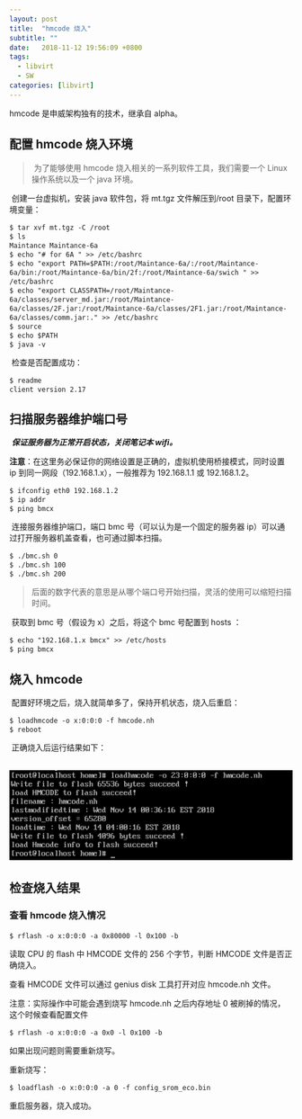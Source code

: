 ```yaml
---
layout: post
title:  "hmcode 烧入"
subtitle: ""
date:   2018-11-12 19:56:09 +0800
tags:
  - libvirt
  - SW
categories: [libvirt]
---
```


 hmcode 是申威架构独有的技术，继承自 alpha。

## 配置 hmcode 烧入环境

> ​	为了能够使用 hmcode 烧入相关的一系列软件工具，我们需要一个 Linux 操作系统以及一个 java 环境。

​	创建一台虚拟机，安装 java 软件包，将 mt.tgz 文件解压到/root 目录下，配置环境变量：

``` shell
$ tar xvf mt.tgz -C /root
$ ls
Maintance Maintance-6a
$ echo "# for 6A " >> /etc/bashrc
$ echo "export PATH=$PATH:/root/Maintance-6a/:/root/Maintance-6a/bin:/root/Maintance-6a/bin/2f:/root/Maintance-6a/swich " >> /etc/bashrc
$ echo "export CLASSPATH=/root/Maintance-6a/classes/server_md.jar:/root/Maintance-6a/classes/2F.jar:/root/Maintance-6a/classes/2F1.jar:/root/Maintance-6a/classes/comm.jar:." >> /etc/bashrc
$ source
$ echo $PATH
$ java -v
```

​	检查是否配置成功：

``` shell
$ readme
client version 2.17
```

## 扫描服务器维护端口号

​	***保证服务器为正常开启状态，关闭笔记本 wifi。***

​	**注意**：在这里务必保证你的网络设置是正确的，虚拟机使用桥接模式，同时设置 ip 到同一网段（192.168.1.x），一般推荐为 192.168.1.1 或 192.168.1.2。

``` shell
$ ifconfig eth0 192.168.1.2
$ ip addr
$ ping bmcx
```

​	连接服务器维护端口，端口 bmc 号（可以认为是一个固定的服务器 ip）可以通过打开服务器机盖查看，也可通过脚本扫描。

``` shell
$ ./bmc.sh 0
$ ./bmc.sh 100
$ ./bmc.sh 200
```

> 后面的数字代表的意思是从哪个端口号开始扫描，灵活的使用可以缩短扫描时间。

​	获取到 bmc 号（假设为 x）之后，将这个 bmc 号配置到 hosts ：

``` shell
$ echo "192.168.1.x bmcx" >> /etc/hosts
$ ping bmcx
```

## 烧入 hmcode

​	配置好环境之后，烧入就简单多了，保持开机状态，烧入后重启：

``` shell
$ loadhmcode -o x:0:0:0 -f hmcode.nh
$ reboot
```

​	正确烧入后运行结果如下：

​             ![hmcode烧入结果](/pictures/hmcode-1.png) 

## 检查烧入结果

###  查看 hmcode 烧入情况

```shell
$ rflash -o x:0:0:0 -a 0x80000 -l 0x100 -b
```

读取 CPU 的 flash 中 HMCODE 文件的 256 个字节，判断 HMCODE 文件是否正确烧入。

查看 HMCODE 文件可以通过 genius disk 工具打开对应 hmcode.nh 文件。



注意：实际操作中可能会遇到烧写 hmcode.nh 之后内存地址 0 被刷掉的情况，这个时候查看配置文件

```shell
$ rflash -o x:0:0:0 -a 0x0 -l 0x100 -b
```

如果出现问题则需要重新烧写。

重新烧写：

```shell
$ loadflash -o x:0:0:0 -a 0 -f config_srom_eco.bin
```

重启服务器，烧入成功。





